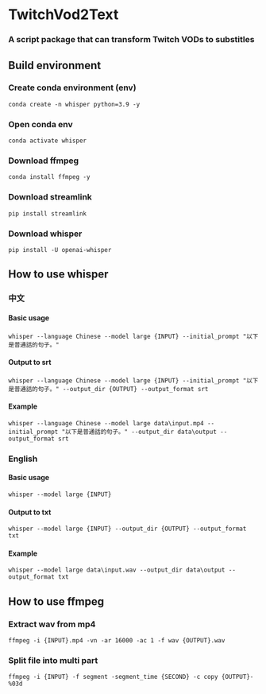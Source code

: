 # TwitchVod2Text
### A script package that can transform Twitch VODs to substitles

## Build environment

### Create conda environment (env)
```conda create -n whisper python=3.9 -y```


### Open conda env
```conda activate whisper```


### Download ffmpeg
```conda install ffmpeg -y```


### Download streamlink
```pip install streamlink```


### Download whisper
```pip install -U openai-whisper```



## How to use whisper
### 中文
#### Basic usage
```whisper --language Chinese --model large {INPUT} --initial_prompt "以下是普通話的句子。"```

#### Output to srt
```whisper --language Chinese --model large {INPUT} --initial_prompt "以下是普通話的句子。" --output_dir {OUTPUT} --output_format srt```

#### Example
```whisper --language Chinese --model large data\input.mp4 --initial_prompt "以下是普通話的句子。" --output_dir data\output --output_format srt```


### English
#### Basic usage
```whisper --model large {INPUT}```

#### Output to txt
```whisper --model large {INPUT} --output_dir {OUTPUT} --output_format txt```

#### Example
```whisper --model large data\input.wav --output_dir data\output --output_format txt```



## How to use ffmpeg
### Extract wav from mp4 
```ffmpeg -i {INPUT}.mp4 -vn -ar 16000 -ac 1 -f wav {OUTPUT}.wav```


### Split file into multi part
```ffmpeg -i {INPUT} -f segment -segment_time {SECOND} -c copy {OUTPUT}-%03d```


